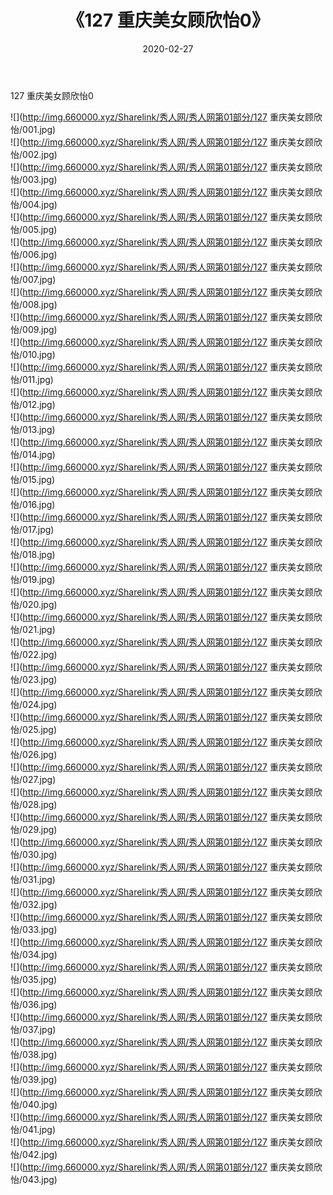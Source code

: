 ﻿---
layout: post
title:  《127 重庆美女顾欣怡0》
date:   2020-02-27
img: http://img.660000.xyz/Sharelink/秀人网/秀人网第01部分/127 重庆美女顾欣怡0/000.jpg
categories: [美女, 清纯, 唯美]
---

127 重庆美女顾欣怡0

  ![](http://img.660000.xyz/Sharelink/秀人网/秀人网第01部分/127 重庆美女顾欣怡/001.jpg) <br> ![](http://img.660000.xyz/Sharelink/秀人网/秀人网第01部分/127 重庆美女顾欣怡/002.jpg) <br> ![](http://img.660000.xyz/Sharelink/秀人网/秀人网第01部分/127 重庆美女顾欣怡/003.jpg) <br> ![](http://img.660000.xyz/Sharelink/秀人网/秀人网第01部分/127 重庆美女顾欣怡/004.jpg) <br> ![](http://img.660000.xyz/Sharelink/秀人网/秀人网第01部分/127 重庆美女顾欣怡/005.jpg) <br> ![](http://img.660000.xyz/Sharelink/秀人网/秀人网第01部分/127 重庆美女顾欣怡/006.jpg) <br> ![](http://img.660000.xyz/Sharelink/秀人网/秀人网第01部分/127 重庆美女顾欣怡/007.jpg) <br> ![](http://img.660000.xyz/Sharelink/秀人网/秀人网第01部分/127 重庆美女顾欣怡/008.jpg) <br> ![](http://img.660000.xyz/Sharelink/秀人网/秀人网第01部分/127 重庆美女顾欣怡/009.jpg) <br> ![](http://img.660000.xyz/Sharelink/秀人网/秀人网第01部分/127 重庆美女顾欣怡/010.jpg) <br> ![](http://img.660000.xyz/Sharelink/秀人网/秀人网第01部分/127 重庆美女顾欣怡/011.jpg) <br> ![](http://img.660000.xyz/Sharelink/秀人网/秀人网第01部分/127 重庆美女顾欣怡/012.jpg) <br> ![](http://img.660000.xyz/Sharelink/秀人网/秀人网第01部分/127 重庆美女顾欣怡/013.jpg) <br> ![](http://img.660000.xyz/Sharelink/秀人网/秀人网第01部分/127 重庆美女顾欣怡/014.jpg) <br> ![](http://img.660000.xyz/Sharelink/秀人网/秀人网第01部分/127 重庆美女顾欣怡/015.jpg) <br> ![](http://img.660000.xyz/Sharelink/秀人网/秀人网第01部分/127 重庆美女顾欣怡/016.jpg) <br> ![](http://img.660000.xyz/Sharelink/秀人网/秀人网第01部分/127 重庆美女顾欣怡/017.jpg) <br> ![](http://img.660000.xyz/Sharelink/秀人网/秀人网第01部分/127 重庆美女顾欣怡/018.jpg) <br> ![](http://img.660000.xyz/Sharelink/秀人网/秀人网第01部分/127 重庆美女顾欣怡/019.jpg) <br> ![](http://img.660000.xyz/Sharelink/秀人网/秀人网第01部分/127 重庆美女顾欣怡/020.jpg) <br> ![](http://img.660000.xyz/Sharelink/秀人网/秀人网第01部分/127 重庆美女顾欣怡/021.jpg) <br> ![](http://img.660000.xyz/Sharelink/秀人网/秀人网第01部分/127 重庆美女顾欣怡/022.jpg) <br> ![](http://img.660000.xyz/Sharelink/秀人网/秀人网第01部分/127 重庆美女顾欣怡/023.jpg) <br> ![](http://img.660000.xyz/Sharelink/秀人网/秀人网第01部分/127 重庆美女顾欣怡/024.jpg) <br> ![](http://img.660000.xyz/Sharelink/秀人网/秀人网第01部分/127 重庆美女顾欣怡/025.jpg) <br> ![](http://img.660000.xyz/Sharelink/秀人网/秀人网第01部分/127 重庆美女顾欣怡/026.jpg) <br> ![](http://img.660000.xyz/Sharelink/秀人网/秀人网第01部分/127 重庆美女顾欣怡/027.jpg) <br> ![](http://img.660000.xyz/Sharelink/秀人网/秀人网第01部分/127 重庆美女顾欣怡/028.jpg) <br> ![](http://img.660000.xyz/Sharelink/秀人网/秀人网第01部分/127 重庆美女顾欣怡/029.jpg) <br> ![](http://img.660000.xyz/Sharelink/秀人网/秀人网第01部分/127 重庆美女顾欣怡/030.jpg) <br> ![](http://img.660000.xyz/Sharelink/秀人网/秀人网第01部分/127 重庆美女顾欣怡/031.jpg) <br> ![](http://img.660000.xyz/Sharelink/秀人网/秀人网第01部分/127 重庆美女顾欣怡/032.jpg) <br> ![](http://img.660000.xyz/Sharelink/秀人网/秀人网第01部分/127 重庆美女顾欣怡/033.jpg) <br> ![](http://img.660000.xyz/Sharelink/秀人网/秀人网第01部分/127 重庆美女顾欣怡/034.jpg) <br> ![](http://img.660000.xyz/Sharelink/秀人网/秀人网第01部分/127 重庆美女顾欣怡/035.jpg) <br> ![](http://img.660000.xyz/Sharelink/秀人网/秀人网第01部分/127 重庆美女顾欣怡/036.jpg) <br> ![](http://img.660000.xyz/Sharelink/秀人网/秀人网第01部分/127 重庆美女顾欣怡/037.jpg) <br> ![](http://img.660000.xyz/Sharelink/秀人网/秀人网第01部分/127 重庆美女顾欣怡/038.jpg) <br> ![](http://img.660000.xyz/Sharelink/秀人网/秀人网第01部分/127 重庆美女顾欣怡/039.jpg) <br> ![](http://img.660000.xyz/Sharelink/秀人网/秀人网第01部分/127 重庆美女顾欣怡/040.jpg) <br> ![](http://img.660000.xyz/Sharelink/秀人网/秀人网第01部分/127 重庆美女顾欣怡/041.jpg) <br> ![](http://img.660000.xyz/Sharelink/秀人网/秀人网第01部分/127 重庆美女顾欣怡/042.jpg) <br> ![](http://img.660000.xyz/Sharelink/秀人网/秀人网第01部分/127 重庆美女顾欣怡/043.jpg) <br>